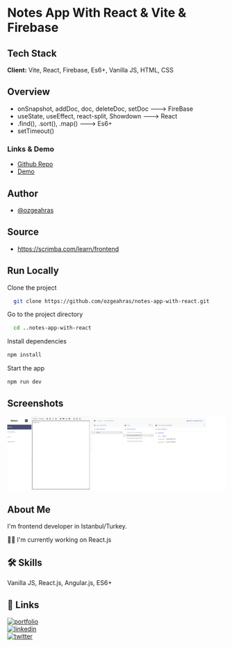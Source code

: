 # Notes App With React & Vite & Firebase

## Tech Stack

**Client:** Vite, React, Firebase, Es6+, Vanilla JS, HTML, CSS

## Overview

- onSnapshot, addDoc, doc, deleteDoc, setDoc ---> FireBase
- useState, useEffect, react-split, Showdown ---> React
- .find(), .sort(), .map() ---> Es6+
- setTimeout()

### Links & Demo

- [Github Repo](https://github.com/ozgeahras/notes-app-with-react)
- [Demo](https://ozgeahras.github.io/notes-app-with-react/)

## Author

- [@ozgeahras](https://github.com/ozgeahras)

## Source

- https://scrimba.com/learn/frontend

## Run Locally

Clone the project

```bash
  git clone https://github.com/ozgeahras/notes-app-with-react.git
```

Go to the project directory

```bash
  cd ..notes-app-with-react
```

Install dependencies

```bash
npm install
```

Start the app

```bash
npm run dev
```

## Screenshots

![App Screenshot](https://raw.githubusercontent.com/ozgeahras/notes-app-with-react/master/public/snapshot.png)

## About Me

I'm frontend developer in Istanbul/Turkey.

👩‍💻 I'm currently working on React.js

## 🛠 Skills

Vanilla JS, React.js, Angular.js, ES6+

## 🔗 Links

[![portfolio](https://img.shields.io/badge/my_portfolio-1DA1F2?style=for-the-badge&logo=ko-fi&logoColor=white)](https://ozgeahras.com/)  
[![linkedin](https://img.shields.io/badge/linkedin-0A66C2?style=for-the-badge&logo=linkedin&logoColor=white)](https://www.linkedin.com/in/ozgeahras/)  
[![twitter](https://img.shields.io/badge/github-000?style=for-the-badge&logo=github&logoColor=white)](https://github.com/ozgeahras/)
